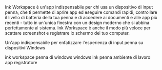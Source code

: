 [//]: # (Description)

Ink Workspace è un'app indispensabile per chi usa un dispositivo di input penna, che ti permette di aprire app ed eseguire comandi rapidi, controllare il livello di batteria della tua penna e di accedere ai documenti e alle app più recenti - tutto in un'unica finestra con un design moderno che si abbina perfettamente al sistema. Ink Workspace è anche il modo più veloce per scattare screenshot e registrare lo schermo del tuo computer.


[//]: # (Short description)

Un'app indispensabile per enfatizzare l'esperienza di input penna su dispositivi Windows


[//]: # (Keywords)

ink workspace
penna di windows
windows ink
penna
ambiente di lavoro
app
registratore